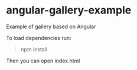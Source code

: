 # angular-gallery-example
Example of gallery based on Angular

To load dependencies run:
> npm install

Then you can open index.html
